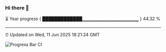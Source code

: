 ### Hi there 👋

⏳ Year progress { █████████████▁▁▁▁▁▁▁▁▁▁▁▁▁▁▁▁▁ } 44.32 %

---

⏰ Updated on Wed, 11 Jun 2025 18:21:24 GMT

![Progress Bar CI](https://github.com/liununu/liununu/workflows/Progress%20Bar%20CI/badge.svg)
